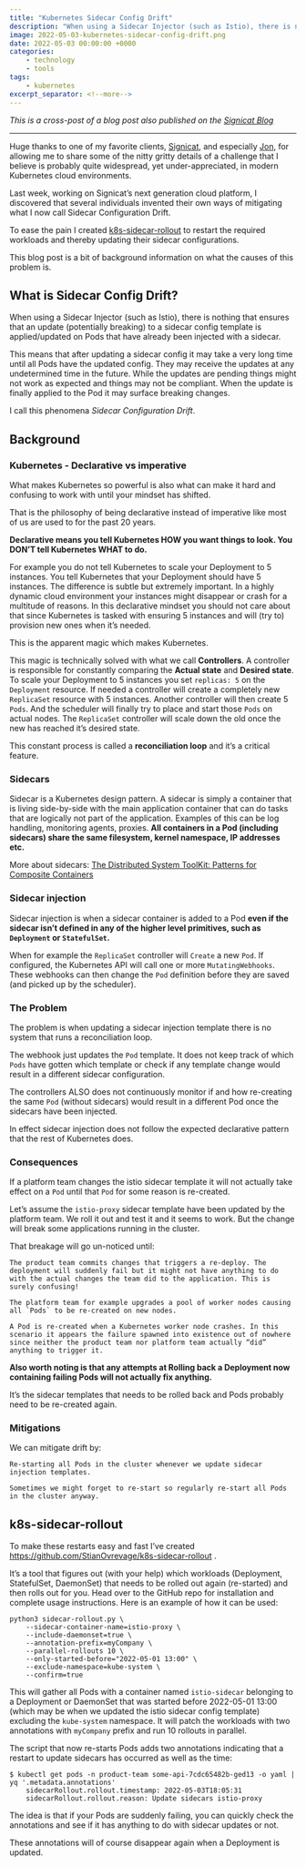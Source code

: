 ```yaml
---
title: "Kubernetes Sidecar Config Drift"
description: "When using a Sidecar Injector (such as Istio), there is nothing that ensures that an update (potentially breaking) to a sidecar config template is applied/updated on Pods that have already been injected with a sidecar. This post describes the causes of this problem, as well as introducing a tool to mitigate it."
image: 2022-05-03-kubernetes-sidecar-config-drift.png
date: 2022-05-03 00:00:00 +0000
categories:
    - technology
    - tools
tags:
    - kubernetes
excerpt_separator: <!--more-->
---
```


*This is a cross-post of a blog post also published on the [Signicat Blog](https://www.signicat.com/blog/kubernetes-your-sidecar-configurations-are-drifting)*

---

Huge thanks to one of my favorite clients, [Signicat](https://www.signicat.com/), and especially [Jon](https://www.linkedin.com/in/jon-skarpeteig/), for allowing me to share some of the nitty gritty details of a challenge that I believe is probably quite widespread, yet under-appreciated, in modern Kubernetes cloud environments.

Last week, working on Signicat’s next generation cloud platform, I discovered that several individuals invented their own ways of mitigating what I now call Sidecar Configuration Drift.

To ease the pain I created [k8s-sidecar-rollout](https://github.com/StianOvrevage/k8s-sidecar-rollout) to restart the required workloads and thereby updating their sidecar configurations.

This blog post is a bit of background information on what the causes of this problem is.

## What is Sidecar Config Drift?

When using a Sidecar Injector (such as Istio), there is nothing that ensures that an update (potentially breaking) to a sidecar config template is applied/updated on Pods that have already been injected with a sidecar.

This means that after updating a sidecar config it may take a very long time until all Pods have the updated config. They may receive the updates at any undetermined time in the future. While the updates are pending things might not work as expected and things may not be compliant. When the update is finally applied to the Pod it may surface breaking changes.

I call this phenomena _Sidecar Configuration Drift_.

## Background

### Kubernetes - Declarative vs imperative

What makes Kubernetes so powerful is also what can make it hard and confusing to work with until your mindset has shifted.

That is the philosophy of being declarative instead of imperative like most of us are used to for the past 20 years.

__Declarative means you tell Kubernetes HOW you want things to look. You DON’T tell Kubernetes WHAT to do.__

For example you do not tell Kubernetes to scale your Deployment to 5 instances. You tell Kubernetes that your Deployment should have 5 instances. The difference is subtle but extremely important. In a highly dynamic cloud environment your instances might disappear or crash for a multitude of reasons. In this declarative mindset you should not care about that since Kubernetes is tasked with ensuring 5 instances and will (try to) provision new ones when it’s needed.

This is the apparent magic which makes Kubernetes.

This magic is technically solved with what we call __Controllers__. A controller is responsible for constantly comparing the __Actual state__ and __Desired state__. To scale your Deployment to 5 instances you set `replicas: 5` on the `Deployment` resource. If needed a controller will create a completely new `ReplicaSet` resource with 5 instances. Another controller will then create 5 `Pods`. And the scheduler will finally try to place and start those `Pods` on actual nodes. The `ReplicaSet` controller will scale down the old once the new has reached it’s desired state.

This constant process is called a __reconciliation loop__ and it’s a critical feature.

### Sidecars

Sidecar is a Kubernetes design pattern. A sidecar is simply a container that is living side-by-side with the main application container that can do tasks that are logically not part of the application. Examples of this can be log handling, monitoring agents, proxies. __All containers in a Pod (including sidecars) share the same filesystem, kernel namespace, IP addresses etc.__

More about sidecars: [The Distributed System ToolKit: Patterns for Composite Containers](https://kubernetes.io/blog/2015/06/the-distributed-system-toolkit-patterns/)

### Sidecar injection

Sidecar injection is when a sidecar container is added to a Pod __even if the sidecar isn’t defined in any of the higher level primitives, such as `Deployment` or `StatefulSet`.__

When for example the `ReplicaSet` controller will `Create` a new `Pod`. If configured, the Kubernetes API will call one or more `MutatingWebhooks`. These webhooks can then change the `Pod` definition before they are saved (and picked up by the scheduler).

### The Problem

The problem is when updating a sidecar injection template there is no system that runs a reconciliation loop.

The webhook just updates the `Pod` template. It does not keep track of which `Pods` have gotten which template or check if any template change would result in a different sidecar configuration.

The controllers ALSO does not continuously monitor if and how re-creating the same `Pod` (without sidecars) would result in a different Pod once the sidecars have been injected.

In effect sidecar injection does not follow the expected declarative pattern that the rest of Kubernetes does.

### Consequences

If a platform team changes the istio sidecar template it will not actually take effect on a `Pod` until that `Pod` for some reason is re-created.

Let’s assume the `istio-proxy` sidecar template have been updated by the platform team. We roll it out and test it and it seems to work. But the change will break some applications running in the cluster.

That breakage will go un-noticed until:

    The product team commits changes that triggers a re-deploy. The deployment will suddenly fail but it might not have anything to do with the actual changes the team did to the application. This is surely confusing!

    The platform team for example upgrades a pool of worker nodes causing all `Pods` to be re-created on new nodes.

    A Pod is re-created when a Kubernetes worker node crashes. In this scenario it appears the failure spawned into existence out of nowhere since neither the product team nor platform team actually “did” anything to trigger it.

__Also worth noting is that any attempts at Rolling back a Deployment now containing failing Pods will not actually fix anything.__

It’s the sidecar templates that needs to be rolled back and Pods probably need to be re-created again.

### Mitigations

We can mitigate drift by:

    Re-starting all Pods in the cluster whenever we update sidecar injection templates.

    Sometimes we might forget to re-start so regularly re-start all Pods in the cluster anyway.

## k8s-sidecar-rollout

To make these restarts easy and fast I’ve created https://github.com/StianOvrevage/k8s-sidecar-rollout .

It’s a tool that figures out (with your help) which workloads (Deployment, StatefulSet, DaemonSet) that needs to be rolled out again (re-started) and then rolls out for you. Head over to the GitHub repo for installation and complete usage instructions. Here is an example of how it can be used:

    python3 sidecar-rollout.py \
        --sidecar-container-name=istio-proxy \
        --include-daemonset=true \
        --annotation-prefix=myCompany \
        --parallel-rollouts 10 \
        --only-started-before="2022-05-01 13:00" \
        --exclude-namespace=kube-system \
        --confirm=true

This will gather all Pods with a container named `istio-sidecar` belonging to a Deployment or DaemonSet that was started before 2022-05-01 13:00 (which may be when we updated the istio sidecar config template) excluding the `kube-system` namespace. It will patch the workloads with two annotations with `myCompany` prefix and run 10 rollouts in parallel.

The script that now re-starts Pods adds two annotations indicating that a restart to update sidecars has occurred as well as the time:

    $ kubectl get pods -n product-team some-api-7cdc65482b-ged13 -o yaml | yq '.metadata.annotations'
        sidecarRollout.rollout.timestamp: 2022-05-03T18:05:31
        sidecarRollout.rollout.reason: Update sidecars istio-proxy

The idea is that if your Pods are suddenly failing, you can quickly check the annotations and see if it has anything to do with sidecar updates or not.

These annotations will of course disappear again when a Deployment is updated.


